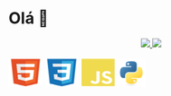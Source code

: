 # Olá 👋

<div align="center">
  <a href="https://github.com/harlloncs">
  <img height="180px" src="https://github-readme-stats.vercel.app/api?username=harlloncs&show_icons=true&theme=dracula&include_all_commits=true&count_private=true"/>
  <img height="180px" src="https://github-readme-stats.vercel.app/api/top-langs/?username=harlloncs&layout=compact&langs_count=7&theme=dracula"/>
</div>

<div style="display: inline-block" align="center"><br>
  <img align="center" alt="HarllonCS-HTML" height="50" width="60" src="https://raw.githubusercontent.com/devicons/devicon/master/icons/html5/html5-original.svg">
  <img align="center" alt="HarllonCS-CSS" height="50" width="60" src="https://raw.githubusercontent.com/devicons/devicon/master/icons/css3/css3-original.svg">
  <img align="center" alt="HarllonCS-Js" height="50" width="60" src="https://raw.githubusercontent.com/devicons/devicon/master/icons/javascript/javascript-plain.svg">
  <img align="center" alt="Rafa-Python" height="50" width="50" src="https://raw.githubusercontent.com/devicons/devicon/master/icons/python/python-original.svg">
</div>
